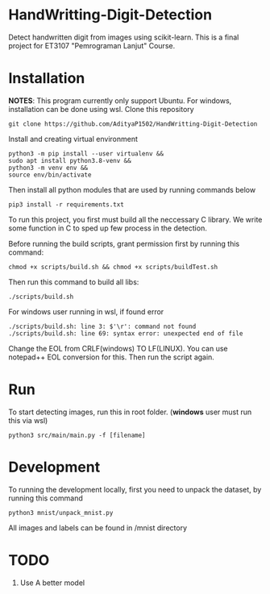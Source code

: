 # HandWritting-Digit-Detection
Detect handwritten digit from images using scikit-learn. This is a final project for ET3107 "Pemrograman Lanjut" Course. 

# Installation
__NOTES__: This program currently only support Ubuntu. For windows, installation can be done using wsl. 
Clone this repository
```shell
git clone https://github.com/AdityaP1502/HandWritting-Digit-Detection
```

Install and creating virtual environment </br>
```shell
python3 -m pip install --user virtualenv &&
sudo apt install python3.8-venv &&
python3 -m venv env && 
source env/bin/activate
```

Then install all python modules that are used by running commands below
```shell
pip3 install -r requirements.txt
```

To run this project, you first must build all the neccessary C library. We write some function in C to sped up few process in the detection. 

Before running the build scripts, grant permission first by running this command:

```shell
chmod +x scripts/build.sh && chmod +x scripts/buildTest.sh
```
Then run this command to build all libs:
```shell
./scripts/build.sh
```

For windows user running in wsl, if found error
```shell
./scripts/build.sh: line 3: $'\r': command not found
./scripts/build.sh: line 69: syntax error: unexpected end of file
```
Change the EOL from CRLF(windows) TO LF(LINUX). You can use notepad++ EOL conversion for this. Then run the script again. 

# Run
To start detecting images, run this in root folder. (__windows__ user must run this via wsl)
```shell
python3 src/main/main.py -f [filename]
```

# Development
To running the development locally, first you need to unpack the dataset, by running this command
```shell
python3 mnist/unpack_mnist.py
```
All images and labels can be found in /mnist directory

# TODO
1. Use A better model
